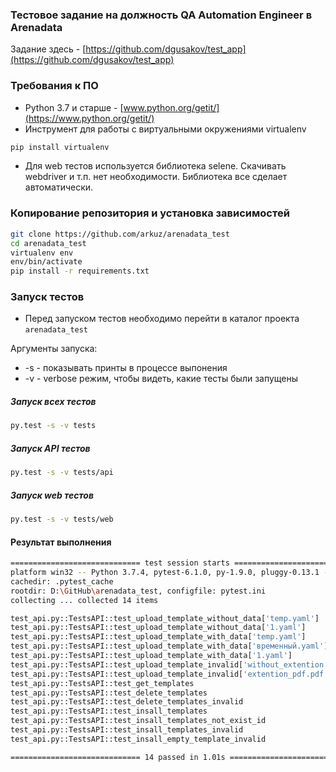 ### Тестовое задание на должность QA Automation Engineer в Arenadata
Задание здесь - [https://github.com/dgusakov/test_app](https://github.com/dgusakov/test_app)

### Требования к ПО
- Python 3.7 и старше - [www.python.org/getit/](https://www.python.org/getit/)
- Инструмент для работы с виртуальными окружениями virtualenv
```bash
pip install virtualenv
```
- Для web тестов используется библиотека selene. Скачивать webdriver и т.п. нет необходимости. Библиотека все сделает автоматически.

### Копирование репозитория и установка зависимостей
```bash
git clone https://github.com/arkuz/arenadata_test
cd arenadata_test
virtualenv env
env/bin/activate
pip install -r requirements.txt
```

### Запуск тестов
 - Перед запуском тестов необходимо перейти в каталог проекта `arenadata_test`
 
Аргументы запуска:
- -s - показывать принты в процессе выпонения
- -v - verbose режим, чтобы видеть, какие тесты были запущены

##### Запуск всех тестов
```bash
py.test -s -v tests
```

##### Запуск API тестов 
```bash
py.test -s -v tests/api
```

##### Запуск web тестов 
```bash
py.test -s -v tests/web
```

#### Результат выполнения
```bash
============================= test session starts =============================
platform win32 -- Python 3.7.4, pytest-6.1.0, py-1.9.0, pluggy-0.13.1 -- C:\Users\arkuz\AppData\Local\Programs\Python\Python37-32\python.exe
cachedir: .pytest_cache
rootdir: D:\GitHub\arenadata_test, configfile: pytest.ini
collecting ... collected 14 items

test_api.py::TestsAPI::test_upload_template_without_data['temp.yaml'] 
test_api.py::TestsAPI::test_upload_template_without_data['1.yaml'] 
test_api.py::TestsAPI::test_upload_template_with_data['temp.yaml'] 
test_api.py::TestsAPI::test_upload_template_with_data['временный.yaml'] 
test_api.py::TestsAPI::test_upload_template_with_data['1.yaml'] 
test_api.py::TestsAPI::test_upload_template_invalid['without_extention'] 
test_api.py::TestsAPI::test_upload_template_invalid['extention_pdf.pdf'] 
test_api.py::TestsAPI::test_get_templates 
test_api.py::TestsAPI::test_delete_templates 
test_api.py::TestsAPI::test_delete_templates_invalid 
test_api.py::TestsAPI::test_insall_templates 
test_api.py::TestsAPI::test_insall_templates_not_exist_id 
test_api.py::TestsAPI::test_insall_templates_invalid 
test_api.py::TestsAPI::test_insall_empty_template_invalid 

============================= 14 passed in 1.01s ==============================
```